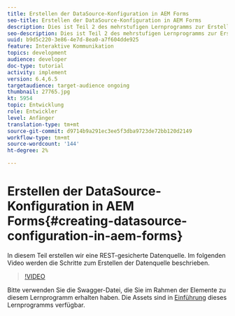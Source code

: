 ```yaml
---
title: Erstellen der DataSource-Konfiguration in AEM Forms
seo-title: Erstellen der DataSource-Konfiguration in AEM Forms
description: Dies ist Teil 2 des mehrstufigen Lernprogramms zur Erstellung Ihres ersten interaktiven Kommunikations-Dokuments. In diesem Teil erstellen wir eine REST-gesicherte Datenquelle.  Im folgenden Video werden die Schritte zum Erstellen der Datenquelle beschrieben.
seo-description: Dies ist Teil 2 des mehrstufigen Lernprogramms zur Erstellung Ihres ersten interaktiven Kommunikations-Dokuments. In diesem Teil erstellen wir eine REST-gesicherte Datenquelle.  Im folgenden Video werden die Schritte zum Erstellen der Datenquelle beschrieben.
uuid: b9d5c220-3e86-4e7d-8ea0-a7f604dde925
feature: Interaktive Kommunikation
topics: development
audience: developer
doc-type: tutorial
activity: implement
version: 6.4,6.5
targetaudience: target-audience ongoing
thumbnail: 27765.jpg
kt: 5954
topic: Entwicklung
role: Entwickler
level: Anfänger
translation-type: tm+mt
source-git-commit: d9714b9a291ec3ee5f3dba9723de72bb120d2149
workflow-type: tm+mt
source-wordcount: '144'
ht-degree: 2%

---
```



# Erstellen der DataSource-Konfiguration in AEM Forms{#creating-datasource-configuration-in-aem-forms}

In diesem Teil erstellen wir eine REST-gesicherte Datenquelle.  Im folgenden Video werden die Schritte zum Erstellen der Datenquelle beschrieben.

>[!VIDEO](https://video.tv.adobe.com/v/27765/?quality=9&learn=on)

Bitte verwenden Sie die Swagger-Datei, die Sie im Rahmen der Elemente zu diesem Lernprogramm erhalten haben. Die Assets sind in [Einführung](introduction.md) dieses Lernprogramms verfügbar.
